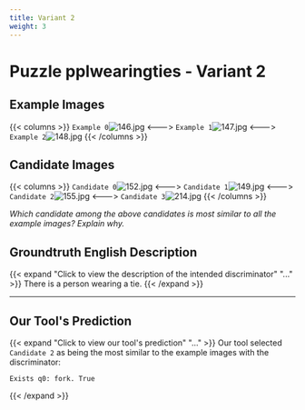 ```yaml
---
title: Variant 2
weight: 3
---
```


# Puzzle pplwearingties - Variant 2

## Example Images
{{< columns >}}
`Example 0`![146.jpg](/natscene-data/images/146.jpg)
<--->
`Example 1`![147.jpg](/natscene-data/images/147.jpg)
<--->
`Example 2`![148.jpg](/natscene-data/images/148.jpg)
{{< /columns >}}

## Candidate Images
{{< columns >}}
`Candidate 0`![152.jpg](/natscene-data/images/152.jpg)
<--->
`Candidate 1`![149.jpg](/natscene-data/images/149.jpg)
<--->
`Candidate 2`![155.jpg](/natscene-data/images/155.jpg)
<--->
`Candidate 3`![214.jpg](/natscene-data/images/214.jpg)
{{< /columns >}}

*Which candidate among the above candidates is most similar to all the example images? Explain why.*

## Groundtruth English Description

{{< expand "Click to view the description of the intended discriminator" "..." >}}
There is a person wearing a tie.
{{< /expand >}}

---



## Our Tool's Prediction

{{< expand "Click to view our tool's prediction" "..." >}}
Our tool selected `Candidate 2` as being the most similar to the example images with the discriminator:
```plaintext
Exists q0: fork. True
```
{{< /expand >}}
